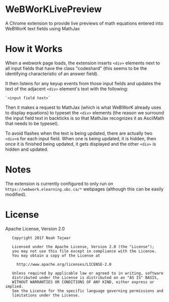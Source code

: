 # WeBWorKLivePreview
A Chrome extension to provide live previews of math equations entered into WeBWorK text fields using MathJax

# How it Works
When a webwork page loads, the extension inserts ```<div>``` elements next to all input fields that have the class "codeshard"
(this seems to be the identifying characteristic of an answer field).

It then listens for any keyup events from those input fields and updates the text of the adjacent ```<div>``` element's text with the following:
```
`<input field text>`
```

Then it makes a request to MathJax (which is what WeBWorK already uses to display equations) to typeset the ```<div>``` elements
(the reason we surround the input field text in backticks is so that MathJax recognizes it as AsciiMath that needs to be typeset).

To avoid flashes when the text is being updated, there are actually two ```<div>```s for each input field.
When one is being updated, it is hidden, then once it is finished being updated, it gets displayed
and the other ```<div>``` is hidden and updated.

# Notes
The extension is currently configured to only run on ```https://webwork.elearning.ubc.ca/*``` webpages (although this can be easily modified).

# License
Apache License, Version 2.0
```
   Copyright 2017 Noah Tajwar

   Licensed under the Apache License, Version 2.0 (the "License");
   you may not use this file except in compliance with the License.
   You may obtain a copy of the License at

     http://www.apache.org/licenses/LICENSE-2.0

   Unless required by applicable law or agreed to in writing, software
   distributed under the License is distributed on an "AS IS" BASIS,
   WITHOUT WARRANTIES OR CONDITIONS OF ANY KIND, either express or implied.
   See the License for the specific language governing permissions and
   limitations under the License.
```
